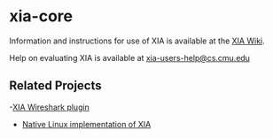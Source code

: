 xia-core
========

Information and instructions for use of XIA is available at the
[XIA Wiki](https://github.com/XIA-Project/xia-core/wiki).

Help on evaluating XIA is available at <xia-users-help@cs.cmu.edu>

Related Projects
----------------
-[XIA Wireshark plugin](https://github.com/cjdoucette/wireshark-xia)
- [Native Linux implementation of XIA](https://github.com/AltraMayor/XIA-for-Linux)

